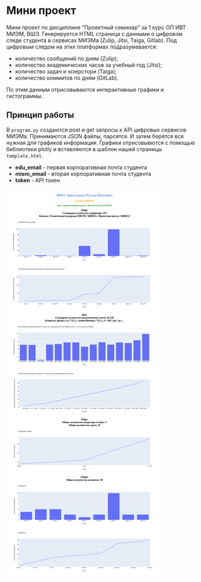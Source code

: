 # Мини проект

Мини проект по дисциплине "Проектный семинар" за 1 курс ОП ИВТ МИЭМ, ВШЭ. Генерируется HTML страница с данными о цифровом следе студента в сервисах МИЭМа (Zulip, Jitsi, Taiga, Gitlab). Под цифровым следом на этих платформах подразумевается: 
* количество сообщений по дням (Zulip);
* количество академических часов за учебный год (Jitsi);
*  количество задач и юзерстори (Taiga); 
*  количество коммитов по дням (GitLab). 

По этим данным отрисовываются интерактивные графики и гистограммы. 
## Принцип работы
В `program.py` создаются post и get запросы к API цифровых сервисов МИЭМа. Принимаются JSON файлы, парсятся. И затем берётся вся нужная для графиков информация. Графики отрисовывются с помощью библиотеки plotly и вставляются в шаблон нашей страницы `template.html`.
* **edu_email** - первая корпоративная почта студента
* **miem_email** - вторая корпоративная почта студента
* **token** - API токен

![Page image](screenshot.png)


